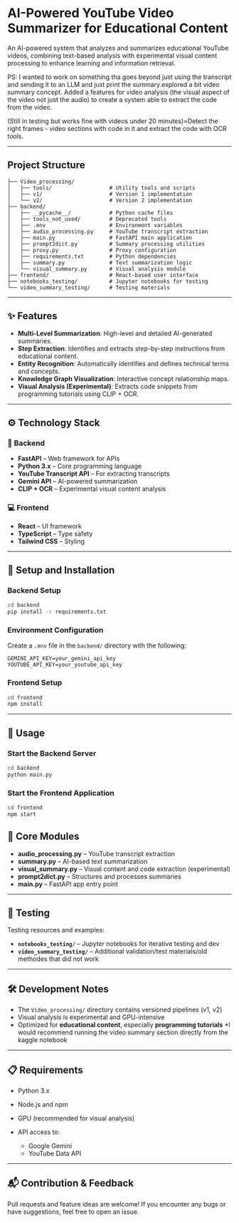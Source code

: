 
#  AI-Powered YouTube Video Summarizer for Educational Content

An AI-powered system that analyzes and summarizes educational YouTube videos, combining text-based analysis with experimental visual content processing to enhance learning and information retrieval.

PS: I wanted to work on something tha goes beyond just using the transcript and sending it to an LLM and just print the summary.explored a bit video summary concept.
Added a features for video analysis (the visual aspect of the video not just the audio) to create a system able to extract the code from the video.

(Still in testing but works fine with videos under 20 minutes)=Detect the right frames - video sections with code in it and extract the code with OCR tools.

---

##  Project Structure

```
├── Video_processing/
│   ├── tools/                  # Utility tools and scripts
│   ├── v1/                     # Version 1 implementation
│   └── v2/                     # Version 2 implementation
├── backend/
│   ├── __pycache__/            # Python cache files
│   ├── tools_not_used/         # Deprecated tools
│   ├── .env                    # Environment variables
│   ├── audio_processing.py     # YouTube transcript extraction
│   ├── main.py                 # FastAPI main application
│   ├── prompt2dict.py          # Summary processing utilities
│   ├── proxy.py                # Proxy configuration
│   ├── requirements.txt        # Python dependencies
│   ├── summary.py              # Text summarization logic
│   └── visual_summary.py       # Visual analysis module
├── frontend/                   # React-based user interface
├── notebooks_testing/          # Jupyter notebooks for testing
└── video_summary_testing/      # Testing materials
```
---

## ✨ Features

* **Multi-Level Summarization**: High-level and detailed AI-generated summaries.
* **Step Extraction**: Identifies and extracts step-by-step instructions from educational content.
* **Entity Recognition**: Automatically identifies and defines technical terms and concepts.
* **Knowledge Graph Visualization**: Interactive concept relationship maps.
* **Visual Analysis (Experimental)**: Extracts code snippets from programming tutorials using CLIP + OCR.

---

## ⚙️ Technology Stack

### 🔧 Backend

* **FastAPI** – Web framework for APIs
* **Python 3.x** – Core programming language
* **YouTube Transcript API** – For extracting transcripts
* **Gemini API** – AI-powered summarization
* **CLIP + OCR** – Experimental visual content analysis

### 💻 Frontend

* **React** – UI framework
* **TypeScript** – Type safety
* **Tailwind CSS** – Styling

---

## 🚀 Setup and Installation

### Backend Setup

```bash
cd backend
pip install -r requirements.txt
```

### Environment Configuration

Create a `.env` file in the `backend/` directory with the following:

```
GEMINI_API_KEY=your_gemini_api_key
YOUTUBE_API_KEY=your_youtube_api_key
```

### Frontend Setup

```bash
cd frontend
npm install
```

---

## 🧪 Usage

### Start the Backend Server

```bash
cd backend
python main.py
```

### Start the Frontend Application

```bash
cd frontend
npm start
```


## 🧩 Core Modules

* **audio\_processing.py** – YouTube transcript extraction
* **summary.py** – AI-based text summarization
* **visual\_summary.py** – Visual content and code extraction (experimental)
* **prompt2dict.py** – Structures and processes summaries
* **main.py** – FastAPI app entry point

---

## 🧪 Testing

Testing resources and examples:

* **`notebooks_testing/`** – Jupyter notebooks for iterative testing and dev
* **`video_summary_testing/`** – Additional validation/test materials/old methodes that did not work

---

## 🛠 Development Notes

* The `Video_processing/` directory contains versioned pipelines (v1, v2)
* Visual analysis is experimental and GPU-intensive
* Optimized for **educational content**, especially **programming tutorials**
*I would recommend running the video summary section directly from the kaggle notebook

---

## 📋 Requirements

* Python 3.x
* Node.js and npm
* GPU (recommended for visual analysis)
* API access to:

  * Google Gemini
  * YouTube Data API

---

## 📬 Contribution & Feedback

Pull requests and feature ideas are welcome! If you encounter any bugs or have suggestions, feel free to open an issue.



